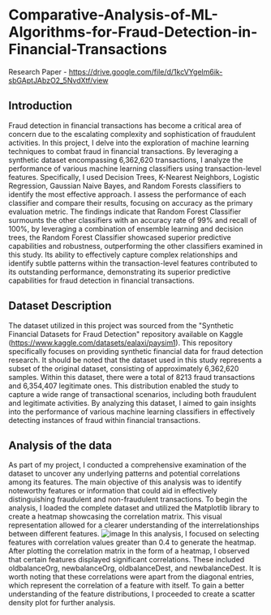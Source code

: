 # Comparative-Analysis-of-ML-Algorithms-for-Fraud-Detection-in-Financial-Transactions
Research Paper - https://drive.google.com/file/d/1kcVYgelm6ik-sbGAptJAbzO2_5NvdXtf/view
## Introduction
Fraud detection in financial transactions has become a critical area of concern due to the escalating complexity and sophistication of fraudulent activities. In this project, I delve into the exploration of machine learning techniques to combat fraud in financial transactions. By leveraging a synthetic dataset encompassing 6,362,620 transactions, I analyze the performance of various machine learning classifiers using transaction-level features. Specifically, I used Decision Trees, K-Nearest Neighbors, Logistic Regression, Gaussian Naive Bayes, and Random Forests classifiers to identify the most effective approach. I assess the performance of each classifier and compare their results, focusing on accuracy as the primary evaluation metric. The findings indicate that Random Forest Classifier surmounts the other classifiers with an accuracy rate of 99% and recall of 100%, by leveraging a combination of ensemble learning and decision trees, the Random Forest Classifier showcased superior predictive capabilities and robustness, outperforming the other classifiers examined in this study. Its ability to effectively capture complex relationships and identify subtle patterns within the transaction-level features contributed to its outstanding performance, demonstrating its superior predictive capabilities for fraud detection in financial transactions.
## Dataset Description
The dataset utilized in this project was sourced from the "Synthetic Financial Datasets for Fraud Detection" repository available on Kaggle (https://www.kaggle.com/datasets/ealaxi/paysim1). This repository specifically focuses on providing synthetic financial data for fraud detection research. It should be noted that the dataset used in this study represents a subset of the original dataset, consisting of approximately 6,362,620 samples. 
Within this dataset, there were a total of 8213 fraud transactions and 6,354,407 legitimate ones. This distribution enabled the study to capture a wide range of transactional scenarios, including both fraudulent and legitimate activities. By analyzing this dataset, I aimed to gain insights into the performance of various machine learning classifiers in effectively detecting instances of fraud within financial transactions.
## Analysis of the data
As part of my project, I conducted a comprehensive examination of the dataset to uncover any underlying patterns and potential correlations among its features. The main objective of this analysis was to identify noteworthy features or information that could aid in effectively distinguishing fraudulent and non-fraudulent transactions. To begin the analysis, I loaded the complete dataset and utilized the Matplotlib library to create a heatmap showcasing the correlation matrix. This visual representation allowed for a clearer understanding of the interrelationships between different features.
![image](https://github.com/priyansusaha/Comparative-Analysis-of-ML-Algorithms-for-Fraud-Detection-in-Financial-Transactions/assets/26963104/8d60e0fd-7eae-4d81-a1a3-fceb3838523b)
In this analysis, I focused on selecting features with correlation values greater than 0.4 to generate the heatmap. After plotting the correlation matrix in the form of a heatmap, I observed that certain features displayed significant correlations. These included oldbalanceOrg, newbalanceOrg, oldbalanceDest, and newbalanceDest. It is worth noting that these correlations were apart from the diagonal entries, which represent the correlation of a feature with itself. To gain a better understanding of the feature distributions, I proceeded to create a scatter density plot for further analysis.
